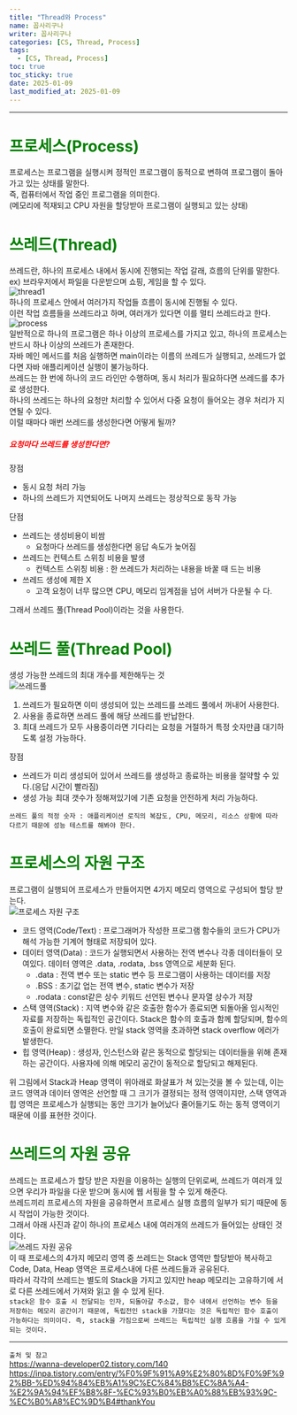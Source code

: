 ```yaml
---
title: "Thread와 Process"
name: 꼽사리구나
writer: 꼽사리구나
categories: [CS, Thread, Process]
tags:
  - [CS, Thread, Process]
toc: true
toc_sticky: true
date: 2025-01-09
last_modified_at: 2025-01-09
---
```


------------------------------------------------------------------------------------------------------------------------------------------------

# <span style="color:green">프로세스(Process)</span>
프로세스는 프로그램을 실행시켜 정적인 프로그램이 동적으로 변하여 프로그램이 돌아가고 있는 상태를 말한다.  
즉, 컴퓨터에서 작업 중인 프로그램을 의미한다.  
(메모리에 적재되고 CPU 자원을 할당받아 프로그램이 실행되고 있는 상태)

# <span style="color:green">쓰레드(Thread)</span>
쓰레드란, 하나의 프로세스 내에서 동시에 진행되는 작업 갈래, 흐름의 단위를 말한다.  
ex) 브라우저에서 파일을 다운받으며 쇼핑, 게임을 할 수 있다.  
![thread1](https://github.com/user-attachments/assets/2723d14b-fc9c-4788-9d91-bc71015d7bf1)  
하나의 프로세스 안에서 여러가지 작업들 흐름이 동시에 진행될 수 있다.  
이런 작업 흐름들을 쓰레드라고 하며, 여러개가 있다면 이를 멀티 쓰레드라고 한다.  
![process](https://github.com/user-attachments/assets/574dac1a-76f0-41ca-996a-8dd89d27e2e8)  
일반적으로 하나의 프로그램은 하나 이상의 프로세스를 가지고 있고, 하나의 프로세스는 반드시 하나 이상의 쓰레드가 존재한다.  
자바 메인 메서드를 처음 실행하면 main이라는 이름의 쓰레드가 실행되고, 쓰레드가 없다면 자바 애플리케이션 실행이 불가능하다.  
쓰레드는 한 번에 하나의 코드 라인만 수행하며, 동시 처리가 필요하다면 쓰레드를 추가로 생성한다.  
하나의 쓰레드는 하나의 요청만 처리할 수 있어서 다중 요청이 들어오는 경우 처리가 지연될 수 있다.  
이럴 때마다 매번 쓰레드를 생성한다면 어떻게 될까?  

##### <span style="color:red">요청마다 쓰레드를 생성한다면?</span>
장점
- 동시 요청 처리 가능
- 하나의 쓰레드가 지연되어도 나머지 쓰레드는 정상적으로 동작 가능

단점
- 쓰레드는 생성비용이 비쌈
  - 요청마다 쓰레드를 생성한다면 응답 속도가 늦어짐
- 쓰레드는 컨텍스트 스위칭 비용을 발생
  - 컨텍스트 스위칭 비용 : 한 쓰레드가 처리하는 내용을 바꿀 때 드는 비용
- 쓰레드 생성에 제한 X
  - 고객 요청이 너무 많으면 CPU, 메모리 임계점을 넘어 서버가 다운될 수 다.

그래서 쓰레드 풀(Thread Pool)이라는 것을 사용한다.

# <span style="color:green">쓰레드 풀(Thread Pool)</span>
생성 가능한 쓰레드의 최대 개수를 제한해두는 것  
![쓰레드풀](https://github.com/user-attachments/assets/b73cddb8-7160-48fc-8e16-3e1fce3c81b3)  
1. 쓰레드가 필요하면 이미 생성되어 있는 쓰레드를 쓰레드 풀에서 꺼내어 사용한다.
2. 사용을 종료하면 쓰레드 풀에 해당 쓰레드를 반납한다.
3. 최대 쓰레드가 모두 사용중이라면 기다리는 요청을 거절하거 특정 숫자만큼 대기하도록 설정 가능하다.

장점
- 쓰레드가 미리 생성되어 있어서 쓰레드를 생성하고 종료하는 비용을 절약할 수 있다.(응답 시간이 빨라짐)
- 생성 가능 최대 갯수가 정해져있기에 기존 요청을 안전하게 처리 가능하다.  

`쓰레드 풀의 적정 숫자 : 애플리케이션 로직의 복잡도, CPU, 메모리, 리소스 상황에 따라 다르기 때문에 성능 테스트를 해봐야 한다.`  

# <span style="color:green">프로세스의 자원 구조</span>
프로그램이 실행되어 프로세스가 만들어지면 4가지 메모리 영역으로 구성되어 할당 받는다.  
![프로세스 자원 구조](https://github.com/user-attachments/assets/0ec365af-539b-4923-b694-7630c76bc63a)  
- 코드 영역(Code/Text) : 프로그래머가 작성한 프로그램 함수들의 코드가 CPU가 해석 가능한 기계어 형태로 저장되어 있다.
- 데이터 영역(Data) : 코드가 실행되면서 사용하는 전역 변수나 각종 데이터들이 모여있다. 데이터 영역은 .data, .rodata, .bss 영역으로 세분화 된다.
  - .data : 전역 변수 또는 static 변수 등 프로그램이 사용하는 데이터를 저장
  - .BSS : 초기값 업는 전역 변수, static 변수가 저장
  - .rodata : const같은 상수 키워드 선언된 변수나 문자열 상수가 저장
- 스택 영역(Stack) : 지역 변수와 같은 호출한 함수가 종료되면 되돌아올 임시적인 자료를 저장하는 독립적인 공간이다. Stack은 함수의 호출과 함께 할당되며, 함수의 호출이 완료되면 소멸한다. 만일 stack 영역을 초과하면 stack overflow 에러가 발생한다.
- 힙 영역(Heap) : 생성자, 인스턴스와 같은 동적으로 할당되는 데이터들을 위해 존재하는 공간이다. 사용자에 의해 메모리 공간이 동적으로 할당되고 해제된다.  

위 그림에서 Stack과 Heap 영역이 위아래로 화살표가 쳐 있는것을 볼 수 있는데, 이는 코드 영역과 데이터 영역은 선언할 때 그 크기가 결정되는 정적 영역이지만, 스택 영역과 힙 영역은 프로세스가 실행되는 동안 크기가 늘어났다 줄어들기도 하는 동적 영역이기 때문에 이를 표현한 것이다.  

# <span style="color:green">쓰레드의 자원 공유</span>
쓰레드는 프로세스가 할당 받은 자원을 이용하는 실행의 단위로써, 쓰레드가 여러개 있으면 우리가 파일을 다운 받으며 동시에 웹 서핑을 할 수 있게 해준다.  
쓰레드끼리 프로세스의 자원을 공유하면서 프로세스 실행 흐름의 일부가 되기 때문에 동시 작업이 가능한 것이다.  
그래서 아래 사진과 같이 하나의 프로세스 내에 여러개의 쓰레드가 들어있는 상태인 것이다.  
![쓰레드 자원 공유](https://github.com/user-attachments/assets/1aedafb3-70cf-4f2b-9c85-89f6ee01d271)  
이 때 프로세스의 4가지 메모리 영역 중 쓰레드는 Stack 영역만 할당받아 복사하고 Code, Data, Heap 영역은 프로세스내에 다른 쓰레드들과 공유된다.  
따라서 각각의 쓰레드는 별도의 Stack을 가지고 있지만 heap 메모리는 고유하기에 서로 다른 쓰레드에서 가져와 읽고 쓸 수 있게 된다.  
`stack은 함수 호출 시 전달되는 인자, 되돌아갈 주소값, 함수 내에서 선언하는 변수 등을 저장하는 메모리 공간이기 때문에, 독립전인 stack을 가졌다는 것은 독립적인 함수 호출이 가능하다는 의미이다. 즉, stack을 가짐으로써 쓰레드는 독립적인 실행 흐름을 가질 수 있게 되는 것이다.`  

------------------------------------------------------------------------------------------------------------------------------------------------

`출처 및 참고`  
<https://wanna-developer02.tistory.com/140>
<https://inpa.tistory.com/entry/%F0%9F%91%A9%E2%80%8D%F0%9F%92%BB-%ED%94%84%EB%A1%9C%EC%84%B8%EC%8A%A4-%E2%9A%94%EF%B8%8F-%EC%93%B0%EB%A0%88%EB%93%9C-%EC%B0%A8%EC%9D%B4#thankYou>